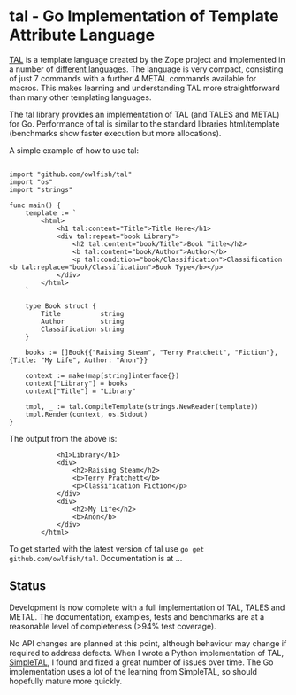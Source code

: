 # tal - Go Implementation of Template Attribute Language

[TAL](http://docs.zope.org/zope2/zope2book/AppendixC.html) is a template language created by the Zope project and implemented in a number of [different languages](https://en.wikipedia.org/wiki/Template_Attribute_Language).  The language is very compact, consisting of just 7 commands with a further 4 METAL commands available for macros.  This makes learning and understanding TAL more straightforward than many other templating languages.

The tal library provides an implementation of TAL (and TALES and METAL) for Go.  Performance of tal is similar to the standard libraries html/template (benchmarks show faster execution but more allocations).

A simple example of how to use tal:

```package main

import "github.com/owlfish/tal"
import "os"
import "strings"

func main() {
	template := `
		<html>
			<h1 tal:content="Title">Title Here</h1>
			<div tal:repeat="book Library">
				<h2 tal:content="book/Title">Book Title</h2>
				<b tal:content="book/Author">Author</b>
				<p tal:condition="book/Classification">Classification <b tal:replace="book/Classification">Book Type</b></p>
			</div>
		</html>
	`

	type Book struct {
		Title          string
		Author         string
		Classification string
	}

	books := []Book{{"Raising Steam", "Terry Pratchett", "Fiction"}, {Title: "My Life", Author: "Anon"}}

	context := make(map[string]interface{})
	context["Library"] = books
	context["Title"] = "Library"

	tmpl, _ := tal.CompileTemplate(strings.NewReader(template))
	tmpl.Render(context, os.Stdout)
}
```
The output from the above is:
```<html>
			<h1>Library</h1>
			<div>
				<h2>Raising Steam</h2>
				<b>Terry Pratchett</b>
				<p>Classification Fiction</p>
			</div>
			<div>
				<h2>My Life</h2>
				<b>Anon</b>
			</div>
		</html>
```

To get started with the latest version of tal use `go get github.com/owlfish/tal`.  Documentation is at ...

## Status

Development is now complete with a full implementation of TAL, TALES and METAL.  The documentation, examples, tests and benchmarks are at a reasonable level of completeness (>94% test coverage).

No API changes are planned at this point, although behaviour may change if required to address defects.  When I wrote a Python implementation of TAL, [SimpleTAL](http://owlfish.com/software/simpleTAL/), I found and fixed a great number of issues over time.  The Go implementation uses a lot of the learning from SimpleTAL, so should hopefully mature more quickly.
